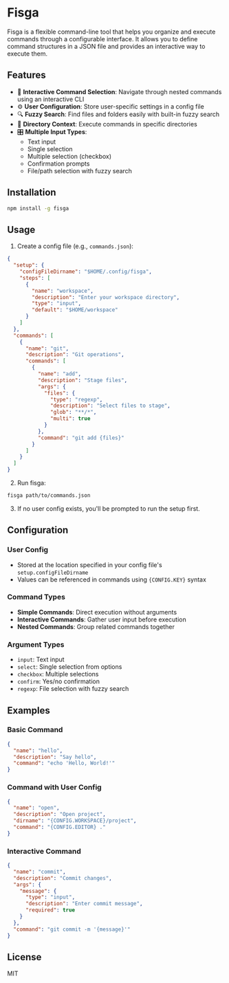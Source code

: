 # Fisga

Fisga is a flexible command-line tool that helps you organize and execute commands through a configurable interface. It allows you to define command structures in a JSON file and provides an interactive way to execute them.

## Features

- 🎯 **Interactive Command Selection**: Navigate through nested commands using an interactive CLI
- ⚙️ **User Configuration**: Store user-specific settings in a config file
- 🔍 **Fuzzy Search**: Find files and folders easily with built-in fuzzy search
- 📁 **Directory Context**: Execute commands in specific directories
- 🎛️ **Multiple Input Types**:
  - Text input
  - Single selection
  - Multiple selection (checkbox)
  - Confirmation prompts
  - File/path selection with fuzzy search

## Installation

```bash
npm install -g fisga
```

## Usage

1. Create a config file (e.g., `commands.json`):
```json
{
  "setup": {
    "configFileDirname": "$HOME/.config/fisga",
    "steps": [
      {
        "name": "workspace",
        "description": "Enter your workspace directory",
        "type": "input",
        "default": "$HOME/workspace"
      }
    ]
  },
  "commands": [
    {
      "name": "git",
      "description": "Git operations",
      "commands": [
        {
          "name": "add",
          "description": "Stage files",
          "args": {
            "files": {
              "type": "regexp",
              "description": "Select files to stage",
              "glob": "**/*",
              "multi": true
            }
          },
          "command": "git add {files}"
        }
      ]
    }
  ]
}
```

2. Run fisga:
```bash
fisga path/to/commands.json
```

3. If no user config exists, you'll be prompted to run the setup first.

## Configuration

### User Config
- Stored at the location specified in your config file's `setup.configFileDirname`
- Values can be referenced in commands using `{CONFIG.KEY}` syntax

### Command Types
- **Simple Commands**: Direct execution without arguments
- **Interactive Commands**: Gather user input before execution
- **Nested Commands**: Group related commands together

### Argument Types
- `input`: Text input
- `select`: Single selection from options
- `checkbox`: Multiple selections
- `confirm`: Yes/no confirmation
- `regexp`: File selection with fuzzy search

## Examples

### Basic Command
```json
{
  "name": "hello",
  "description": "Say hello",
  "command": "echo 'Hello, World!'"
}
```

### Command with User Config
```json
{
  "name": "open",
  "description": "Open project",
  "dirname": "{CONFIG.WORKSPACE}/project",
  "command": "{CONFIG.EDITOR} ."
}
```

### Interactive Command
```json
{
  "name": "commit",
  "description": "Commit changes",
  "args": {
    "message": {
      "type": "input",
      "description": "Enter commit message",
      "required": true
    }
  },
  "command": "git commit -m '{message}'"
}
```

## License

MIT
